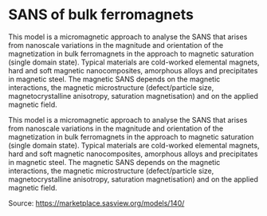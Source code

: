 # SANS of bulk ferromagnets

This model is a micromagnetic approach to analyse the SANS that arises from nanoscale variations in the magnitude and orientation of the magnetization in bulk ferromagnets in the approach to magnetic saturation (single domain state). Typical materials are cold-worked elemental magnets, hard and soft magnetic nanocomposites, amorphous alloys and precipitates in magnetic steel. The magnetic SANS depends on the magnetic interactions, the magnetic microstructure (defect/particle size, magnetocrystalline anisotropy, saturation magnetisation) and on the applied magnetic field.

This model is a micromagnetic approach to analyse the SANS that arises from nanoscale variations in the magnitude and orientation of the magnetization in bulk ferromagnets in the approach to magnetic saturation (single domain state). Typical materials are cold-worked elemental magnets, hard and soft magnetic nanocomposites, amorphous alloys and precipitates in magnetic steel. The magnetic SANS depends on the magnetic interactions, the magnetic microstructure (defect/particle size, magnetocrystalline anisotropy, saturation magnetisation) and on the applied magnetic field.

Source: https://marketplace.sasview.org/models/140/
